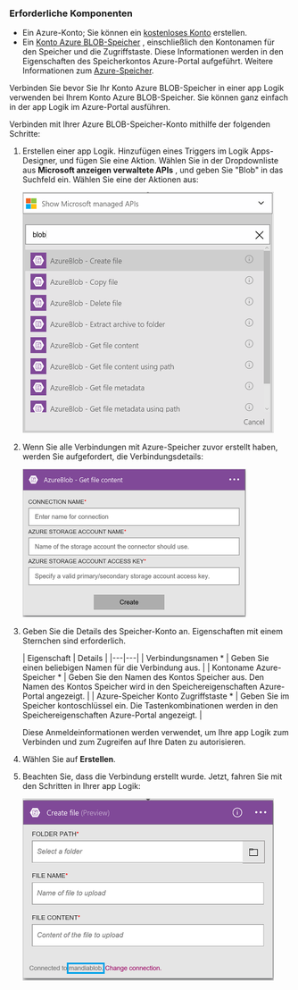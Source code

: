 ### <a name="prerequisites"></a>Erforderliche Komponenten
- Ein Azure-Konto; Sie können ein [kostenloses Konto](https://azure.microsoft.com/free) erstellen.
- Ein [Konto Azure BLOB-Speicher](../articles/storage/storage-create-storage-account.md) , einschließlich den Kontonamen für den Speicher und die Zugriffstaste. Diese Informationen werden in den Eigenschaften des Speicherkontos Azure-Portal aufgeführt. Weitere Informationen zum [Azure-Speicher](../articles/storage/storage-introduction.md).

Verbinden Sie bevor Sie Ihr Konto Azure BLOB-Speicher in einer app Logik verwenden bei Ihrem Konto Azure BLOB-Speicher. Sie können ganz einfach in der app Logik im Azure-Portal ausführen.  

Verbinden mit Ihrer Azure BLOB-Speicher-Konto mithilfe der folgenden Schritte:  

1. Erstellen einer app Logik. Hinzufügen eines Triggers im Logik Apps-Designer, und fügen Sie eine Aktion. Wählen Sie in der Dropdownliste aus **Microsoft anzeigen verwaltete APIs** , und geben Sie "Blob" in das Suchfeld ein. Wählen Sie eine der Aktionen aus:  

    ![Schritt beim Azure Blob-Speicher Verbindung erstellen](./media/connectors-create-api-azureblobstorage/azureblobstorage-1.png)  

2. Wenn Sie alle Verbindungen mit Azure-Speicher zuvor erstellt haben, werden Sie aufgefordert, die Verbindungsdetails:   

    ![Schritt beim Azure Blob-Speicher Verbindung erstellen](./media/connectors-create-api-azureblobstorage/connection-details.png)  

3. Geben Sie die Details des Speicher-Konto an. Eigenschaften mit einem Sternchen sind erforderlich.

    | Eigenschaft | Details |
|---|---|
| Verbindungsnamen * | Geben Sie einen beliebigen Namen für die Verbindung aus. |
| Kontoname Azure-Speicher * | Geben Sie den Namen des Kontos Speicher aus. Den Namen des Kontos Speicher wird in den Speichereigenschaften Azure-Portal angezeigt. |
| Azure-Speicher Konto Zugriffstaste * | Geben Sie im Speicher kontoschlüssel ein. Die Tastenkombinationen werden in den Speichereigenschaften Azure-Portal angezeigt. |

    Diese Anmeldeinformationen werden verwendet, um Ihre app Logik zum Verbinden und zum Zugreifen auf Ihre Daten zu autorisieren. 

4. Wählen Sie auf **Erstellen**.

5. Beachten Sie, dass die Verbindung erstellt wurde. Jetzt, fahren Sie mit den Schritten in Ihrer app Logik: 

    ![Schritt beim Azure Blob-Speicher Verbindung erstellen](./media/connectors-create-api-azureblobstorage/azureblobstorage-3.png)  
